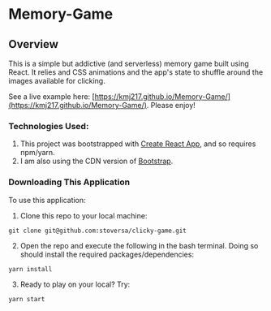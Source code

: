 # Memory-Game

## Overview
This is a simple but addictive (and serverless) memory game built using React. It relies and CSS animations and the app's state to shuffle around the images available for clicking. 

See a live example here: [https://kmj217.github.io/Memory-Game/](https://kmj217.github.io/Memory-Game/). Please enjoy!

### Technologies Used:
1. This project was bootstrapped with [Create React App](https://github.com/facebookincubator/create-react-app), and so requires npm/yarn.
2. I am also using the CDN version of [Bootstrap](https://getbootstrap.com/).

### Downloading This Application
To use this application:

1. Clone this repo to your local machine:
```
git clone git@github.com:stoversa/clicky-game.git
```
2. Open the repo and execute the following in the bash terminal. Doing so should install the required packages/dependencies:
```
yarn install
```

3. Ready to play on your local? Try:
```
yarn start
```
